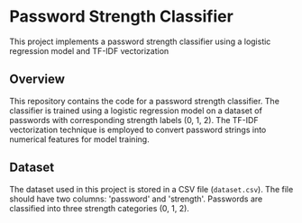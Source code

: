 # Password Strength Classifier

This project implements a password strength classifier using a logistic regression model and TF-IDF vectorization

## Overview

This repository contains the code for a password strength classifier. The classifier is trained using a logistic regression model on a dataset of passwords with corresponding strength labels (0, 1, 2). The TF-IDF vectorization technique is employed to convert password strings into numerical features for model training.

## Dataset

The dataset used in this project is stored in a CSV file (`dataset.csv`). The file should have two columns: 'password' and 'strength'. Passwords are classified into three strength categories (0, 1, 2).

